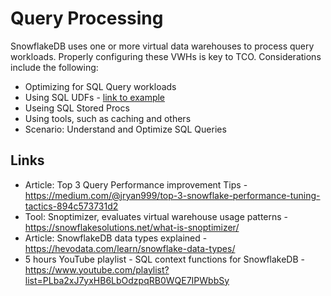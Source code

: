 # Query Processing

SnowflakeDB uses one or more virtual data warehouses to process query workloads.  Properly configuring these VWHs is key to TCO. Considerations include the following:  

- Optimizing for SQL Query workloads
- Using SQL UDFs - [link to example](https://docs.snowflake.com/en/sql-reference/udf-overview.html#overloading-function-names) 
- Useing SQL Stored Procs
- Using tools, such as caching and others
- Scenario: Understand and Optimize SQL Queries

## Links

- Article: Top 3 Query Performance improvement Tips - https://medium.com/@jryan999/top-3-snowflake-performance-tuning-tactics-894c573731d2
- Tool: Snoptimizer, evaluates virtual warehouse usage patterns - https://snowflakesolutions.net/what-is-snoptimizer/
- Article: SnowflakeDB data types explained - https://hevodata.com/learn/snowflake-data-types/
- 5 hours YouTube playlist - SQL context functions for SnowflakeDB - https://www.youtube.com/playlist?list=PLba2xJ7yxHB6LbOdzpqRB0WQE7IPWbbSy
